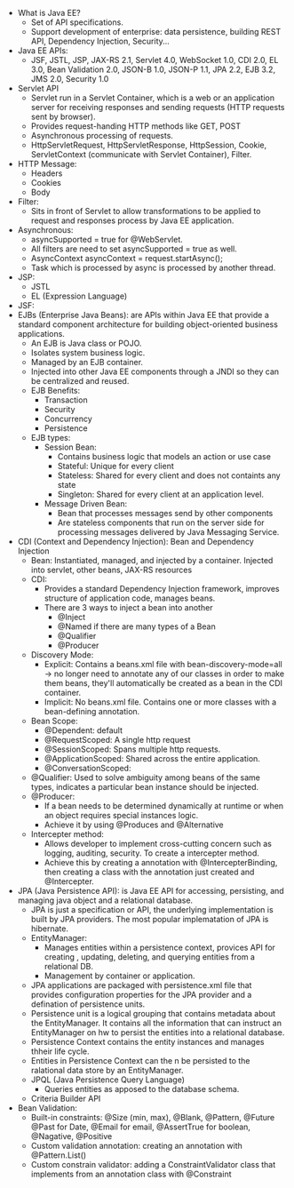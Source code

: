 - What is Java EE?
    - Set of API specifications.
    - Support development of enterprise: data persistence, building REST API, Dependency Injection, Security... 
- Java EE APIs:
    -  JSF, JSTL, JSP, JAX-RS 2.1, Servlet 4.0, WebSocket 1.0, CDI 2.0, EL 3.0, Bean Validation 2.0, JSON-B 1.0, JSON-P 1.1, JPA 2.2, EJB 3.2, JMS 2.0, Security 1.0
-  Servlet API
    - Servlet run in a Servlet Container, which is a web or an application server for receiving responses and sending requests (HTTP requests sent by browser).
    - Provides request-handing HTTP methods like GET, POST
    - Asynchronous processing of requests.
    - HttpServletRequest, HttpServletResponse, HttpSession, Cookie, ServletContext (communicate with Servlet Container), Filter.
- HTTP Message:
    - Headers
    - Cookies
    - Body
- Filter:
    - Sits in front of Servlet to allow transformations to be applied to request and responses process by Java EE application.
- Asynchronous:
    - asyncSupported = true for @WebServlet.
    - All filters are need to set asyncSupported = true as well.
    - AsyncContext asyncContext = request.startAsync();
    - Task which is processed by async is processed by another thread.
- JSP:
    - JSTL
    - EL (Expression Language)
- JSF:
- EJBs (Enterprise Java Beans): are APIs within Java EE that provide a standard component architecture for building object-oriented business applications.
    - An EJB is Java class or POJO.
    - Isolates system business logic.
    - Managed by an EJB container.
    - Injected into other Java EE components through a JNDI so they can be centralized and reused.
    - EJB Benefits:
        - Transaction
        - Security
        - Concurrency
        - Persistence
    - EJB types:
        - Session Bean:
            - Contains business logic that models an action or use case
            - Stateful: Unique for every client 
            - Stateless: Shared for every client and does not containts any state
            - Singleton: Shared for every client at an application level.
        - Message Driven Bean:
           - Bean that processes messages send by other components
           - Are stateless components that run on the server side for processing messages delivered by Java Messaging Service.
 - CDI (Context and Dependency Injection): Bean and Dependency Injection
     - Bean: Instantiated, managed, and injected by a container. Injected into servlet, other beans, JAX-RS resources
     - CDI:
         - Provides a standard Dependency Injection framework, improves structure of application code, manages beans.
         - There are 3 ways to inject a bean into another
            - @Inject
            - @Named if there are many types of a Bean
            - @Qualifier
            - @Producer
     - Discovery Mode:
         - Explicit: Contains a beans.xml file with bean-discovery-mode=all -> no longer need to annotate any of our classes in order to make them beans, they'll automatically be created as a bean in the CDI container.
         - Implicit: No beans.xml file. Contains one or more classes with a bean-defining annotation.
     - Bean Scope:
         - @Dependent: default
         - @RequestScoped: A single http request
         - @SessionScoped: Spans multiple http requests.
         - @ApplicationScoped: Shared across the entire application.
         - @ConversationScoped:
     - @Qualifier: Used to solve ambiguity among beans of the same types, indicates a particular bean instance should be injected.
     - @Producer:
         - If a bean needs to be determined dynamically at runtime or when an object requires special instances logic.
         - Achieve it by using @Produces and @Alternative
     - Intercepter method:
         - Allows developer to implement cross-cutting concern such as logging, auditing, security. To create a intercepter method.
         - Achieve this by creating a annotation with @IntercepterBinding, then creating a class with the annotation just created and @Intercepter.
- JPA (Java Persistence API): is Java EE API for accessing, persisting, and managing java object and a relational database.
    - JPA is just a specification or API, the underlying implementation is built by JPA providers. The most popular implematation of JPA is hibernate.
    - EntityManager:
       - Manages entities within a persistence context, provices API for creating , updating, deleting, and querying entities from a relational DB.
       - Management by container or application.
    - JPA applications are packaged with persistence.xml file that provides configuration properties for the JPA provider and a defination of persistence units.
    - Persistence unit is a logical grouping that contains metadata about the EntityManager. It contains all the information that can instruct an EntityManager on hw to persist the entities into a relational database.
    - Persistence Context contains the entity instances and manages thheir life cycle.
    - Entities in Persistence Context can the n be persisted to the ralational data store by an EntityManager.
    - JPQL (Java Persistence Query Language)
       - Queries entities as apposed to the database schema.
    - Criteria Builder API
- Bean Validation:
    - Built-in constraints: @Size (min, max), @Blank, @Pattern, @Future @Past for Date, @Email for email, @AssertTrue for boolean, @Nagative, @Positive
    - Custom validation annotation: creating an annotation with @Pattern.List()
    - Custom constrain validator: adding a ConstraintValidator class that implements from an annotation class with @Constraint
